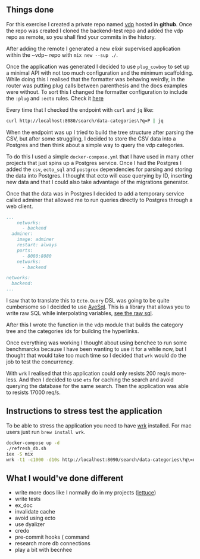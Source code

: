 ## Things done

For this exercise I created a private repo named
[vdp](https://github.com/gilacost/vdp) hosted in **github**. Once the repo was
created I cloned the backend-test repo and added the vdp repo as remote, so you
shall find your commits in the history.

After adding the remote I generated a new elixir supervised application within
the ~vdp~ repo with `mix new --sup ./`.

Once the application was generated I decided to use `plug_cowboy` to set up a
minimal API with not too much configuration and the minimum scaffolding. While
doing this I realised that the formatter was behaving weirdly, in the router was
putting plug calls between parenthesis and the docs examples were without. To
sort this I changed the formatter configuration to include the `:plug` and
`:ecto` rules. Check it [here](./formatter.exs)

Every time that I checked the endpoint with `curl` and `jq` like:

```bash
curl http://localhost:8080/search/data-categories\?q=P | jq
```

When the endpoint was up I tried to build the tree structure after parsing the
CSV, but after some struggling, I decided to store the CSV data into a Postgres
and then think about a simple way to query the vdp categories.

To do this I used a simple `docker-compose.yml` that I have used in many other
projects that just spins up a Postgres service. Once I had the Postgres I added
the `csv`, `ecto_sql` and `postgrex` dependencies for parsing and storing the
data into Postgres. I thought that ecto will ease querying by ID, inserting new
data and that I could also take advantage of the migrations generator.

Once that the data was in Postgres I decided to add a temporary service called
adminer that allowed me to run queries directly to Postgres through a web
client.

```yaml
...
    networks:
      - backend
  adminer:
    image: adminer
    restart: always
    ports:
      - 8080:8080
    networks:
      - backend

networks:
  backend:
...
```

I saw that to translate this to `Ecto.Query` DSL was going to be quite
cumbersome so I decided to use [AyeSql](https://github.com/alexdesousa/ayesql).
This is a library that allows you to write raw SQL while interpolating
variables, [see the raw sql](./lib/vdp/queries.sql).

After this I wrote the function in the vdp module that builds the category tree
and the categories ids for building the hyperlinks.

Once everything was working I thought about using benchee to run some
benchmarcks because I have been wanting to use it for a while now, but I thought
that would take too much time so I decided that `wrk` would do the job to test
the concurrency.

With `wrk` I realised that this application could only resists 200 req/s
more-less. And then I decided to use `ets` for caching the search and avoid
querying the database for the same search. Then the application was able to
resists 17000 req/s.

## Instructions to stress test the application
To be able to stress the application you need to have
[wrk](https://github.com/wg/wrk) installed. For mac users just run
`brew install wrk`.

```bash
docker-compose up -d
./refresh_db.sh
iex -S mix
wrk -t1 -c1000 -d10s http://localhost:8090/search/data-categories\?q\=Au
```

## What I would've done different

- write more docs like I normally do in my projects
([lettuce](https://github.com/gilacost/lettuce/blob/master/lib/lettuce/config.ex))
- write tests
- ex_doc
- invalidate cache
- avoid using ecto
- use dyalizer
- credo
- pre-commit hooks ( command
- research more db connections
- play a bit with becnhee
